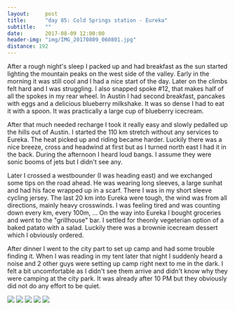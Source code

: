 ```yaml
---
layout:     post
title:      "day 85: Cold Springs station - Eureka"
subtitle:   ""
date:       2017-08-09 12:00:00
header-img: "img/IMG_20170809_060801.jpg"
distance: 192
---
```


After a rough night's sleep I packed up and had breakfast as the sun started lighting the mountain peaks on the west side of the valley.
Early in the morning it was still cool and I had a nice start of the day.
Later on the climbs felt hard and I was struggling.
I also snapped spoke #12, that makes half of all the spokes in my rear wheel.
In Austin I had second breakfast, pancakes with eggs and a delicious blueberry milkshake.
It was so dense I had to eat it with a spoon.
It was practically a large cup of blueberry icecream.

After that much needed recharge I took it really easy and slowly pedalled up the hills out of Austin.
I started the 110 km stretch without any services to Eureka.
The heat picked up and riding became harder.
Luckily there was a nice breeze, cross and headwind at first but as I turned north east I had it in the back.
During the afternoon I heard loud bangs.
I assume they were sonic booms of jets but I didn't see any.

Later I crossed a westbounder (I was heading east) and we exchanged some tips on the road ahead.
He was wearing long sleeves, a large sunhat and had his face wrapped up in a scarf.
There I was in my short sleeve cycling jersey.
The last 20 km into Eureka were tough, the wind was from all directions, mainly heavy crosswinds.
I was feeling tired and was counting down every km, every 100m, ...
On the way into Eureka I bought groceries and went to the "grillhouse" bar.
I settled for theonly vegeterian option of a baked patato with a salad.
Luckily there was a brownie icecream dessert which I obviously ordered.

After dinner I went to the city part to set up camp and had some trouble finding it.
When I was reading in my tent later that night I suddenly heard a noise and 2 other guys were setting up camp right next to me in the dark.
I felt a bit uncomfortable as I didn't see them arrive and didn't know why they were camping at the city park.
It was already after 10 PM but they obviously did not do any effort to be quiet.


<img src="{{ site.baseurl }}/img/IMG_20170809_063545.jpg">
<span class="caption text-muted"></span>

<img src="{{ site.baseurl }}/img/IMG_20170809_084057.jpg">
<span class="caption text-muted"></span>

<img src="{{ site.baseurl }}/img/IMG_20170809_115339.jpg">
<span class="caption text-muted"></span>

<img src="{{ site.baseurl }}/img/IMG_20170809_124223.jpg">
<span class="caption text-muted"></span>

<img src="{{ site.baseurl }}/img/IMG_20170809_151442.jpg">
<span class="caption text-muted"></span>

